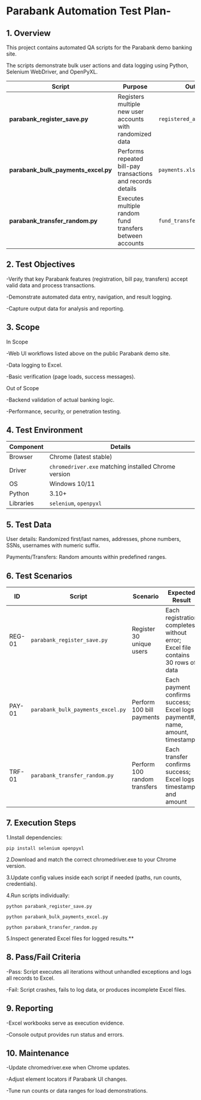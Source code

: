 # Parabank Automation Test Plan-

## 1. Overview

This project contains automated QA scripts for the Parabank demo banking site.

The scripts demonstrate bulk user actions and data logging using Python, Selenium WebDriver, and OpenPyXL.


| Script                              | Purpose                                                     | Output                     |
| ----------------------------------- | ----------------------------------------------------------- | -------------------------- |
| **parabank_register_save.py**       | Registers multiple new user accounts with randomized data   | `registered_accounts.xlsx` |
| **parabank_bulk_payments_excel.py** | Performs repeated bill-pay transactions and records details | `payments.xlsx`            |
| **parabank_transfer_random.py**     | Executes multiple random fund transfers between accounts    | `fund_transfers.xlsx`      |


## 2. Test Objectives

-Verify that key Parabank features (registration, bill pay, transfers) accept valid data and process transactions.

-Demonstrate automated data entry, navigation, and result logging.

-Capture output data for analysis and reporting.

## 3. Scope

In Scope

-Web UI workflows listed above on the public Parabank demo site.

-Data logging to Excel.

-Basic verification (page loads, success messages).

Out of Scope

-Backend validation of actual banking logic.

-Performance, security, or penetration testing.


## 4. Test Environment

| Component | Details                                              |
| --------- | ---------------------------------------------------- |
| Browser   | Chrome (latest stable)                               |
| Driver    | `chromedriver.exe` matching installed Chrome version |
| OS        | Windows 10/11                                        |
| Python    | 3.10+                                                |
| Libraries | `selenium`, `openpyxl`                               |

## 5. Test Data

User details: Randomized first/last names, addresses, phone numbers, SSNs, usernames with numeric suffix.

Payments/Transfers: Random amounts within predefined ranges.

## 6. Test Scenarios

| ID     | Script                            | Scenario                     | Expected Result                                                                |
| ------ | --------------------------------- | ---------------------------- | ------------------------------------------------------------------------------ |
| REG-01 | `parabank_register_save.py`       | Register 30 unique users     | Each registration completes without error; Excel file contains 30 rows of data |
| PAY-01 | `parabank_bulk_payments_excel.py` | Perform 100 bill payments    | Each payment confirms success; Excel logs payment#, name, amount, timestamp    |
| TRF-01 | `parabank_transfer_random.py`     | Perform 100 random transfers | Each transfer confirms success; Excel logs timestamp and amount                |

## 7. Execution Steps

 1.Install dependencies:

`pip install selenium openpyxl`

 2.Download and match the correct chromedriver.exe to your Chrome version.
 
 3.Update config values inside each script if needed (paths, run counts, credentials).
 
 4.Run scripts individually:

`python parabank_register_save.py`

`python parabank_bulk_payments_excel.py`

`python parabank_transfer_random.py`

 5.Inspect generated Excel files for logged results.**

## 8. Pass/Fail Criteria

-Pass: Script executes all iterations without unhandled exceptions and logs all records to Excel.

-Fail: Script crashes, fails to log data, or produces incomplete Excel files.


## 9. Reporting

-Excel workbooks serve as execution evidence.

-Console output provides run status and errors.

## 10. Maintenance

-Update chromedriver.exe when Chrome updates.

-Adjust element locators if Parabank UI changes.

-Tune run counts or data ranges for load demonstrations.

